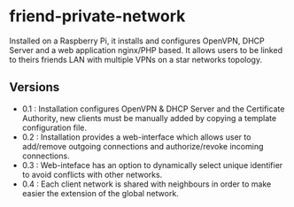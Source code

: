 friend-private-network
======================

Installed on a Raspberry Pi, it installs and configures OpenVPN, DHCP Server and a web application nginx/PHP based. It allows users to be linked to theirs friends LAN with multiple VPNs on a star networks topology.

Versions
--------
- 0.1 : Installation configures OpenVPN & DHCP Server and the Certificate Authority, new clients must be manually added by copying a template configuration file.
- 0.2 : Installation provides a web-interface which allows user to add/remove outgoing connections and authorize/revoke incoming connections.
- 0.3 : Web-inteface has an option to dynamically select unique identifier to avoid conflicts with other networks.
- 0.4 : Each client network is shared with neighbours in order to make easier the extension of the global network.
